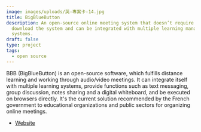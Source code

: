 ```yaml
---
image: images/uploads/英-專案卡-14.jpg
title: BigBlueButton
description: An open-source online meeting system that doesn’t require users to
  download the system and can be integrated with multiple learning management
  systems.
draft: false
type: project
tags:
  - open source
---
```

BBB (BigBlueButton) is an open-source software, which fulfills distance learning and working through audio/video meetings. It can integrate itself with multiple learning systems, provide functions such as text messaging, group discussion, notes sharing and a digital whiteboard, and be executed on browsers directly. It's the current solution recommended by the French government to educational organizations and public sectors for organizing online meetings.

- [Website](https://bigbluebutton.org/)
